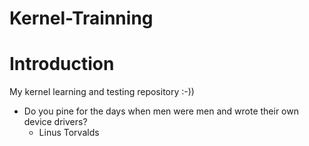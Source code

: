 Kernel-Trainning
================
# Introduction
My kernel learning and testing repository :-))  
* Do you pine for the days when men were men and wrote their own device drivers?
  * Linus Torvalds
